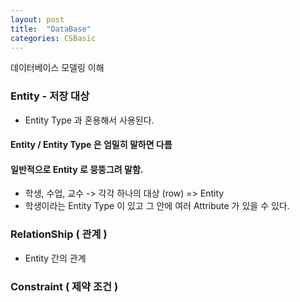 ```yaml
---
layout: post
title:  "DataBase"
categories: CSBasic
---
```

데이터베이스 모델링 이해

### Entity - 저장 대상
- Entity Type 과 혼용해서 사용된다.

#### Entity / Entity Type 은 엄밀히 말하면 다름
#### 일반적으로 Entity 로 뭉뚱그려 말함.
- 학생, 수업, 교수 -> 각각 하나의 대상 (row) => Entity
- 학생이라는 Entity Type 이 있고 그 안에 여러 Attribute 가 있을 수 있다.

### RelationShip ( 관계 )
- Entity 간의 관계

### Constraint ( 제약 조건 )